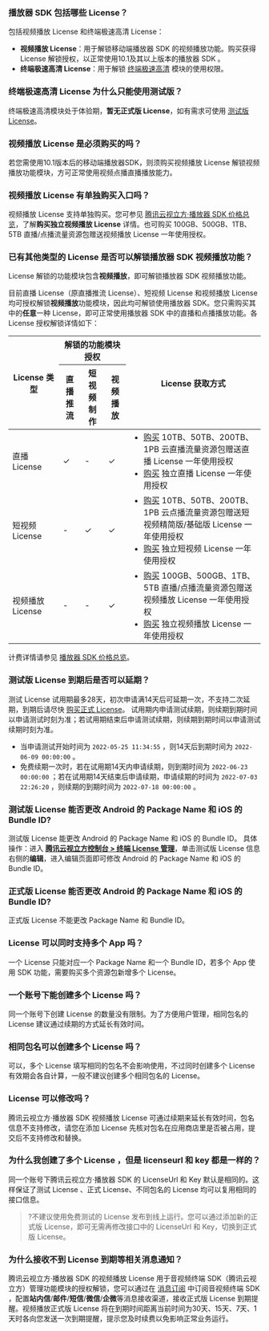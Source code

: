 [](id:que1)
### 播放器 SDK 包括哪些 License？
包括视频播放 License 和终端极速高清 License：
- **视频播放 License**：用于解锁移动端播放器 SDK 的视频播放功能。购买获得 License 解锁授权，以正常使用10.1及其以上版本的播放器 SDK 。
- **终端极速高清 License**：用于解锁 [终端极速高清](https://cloud.tencent.com/document/product/881/70829) 模块的使用权限。


[](id:que2)
### 终端极速高清 License 为什么只能使用测试版？
终端极速高清模块处于体验期，**暂无正式版 License**，如有需求可使用 [测试版 License](https://cloud.tencent.com/document/product/1449/56981#test)。

[](id:que3)
### 视频播放 License 是必须购买的吗？
若您需使用10.1版本后的移动端播放器SDK，则须购买视频播放 License 解锁视频播放功能模块，方可正常使用视频点播直播播放能力。

[](id:que4)
### 视频播放  License 有单独购买入口吗？
视频播放 License 支持单独购买。您可参见 [腾讯云视立方·播放器 SDK 价格总览](https://cloud.tencent.com/document/product/881/20193#.E8.AE.A1.E8.B4.B9.E4.BB.B7.E6.A0.BC)，了解**购买独立视频播放 License** 详情。也可购买 100GB、500GB、1TB、5TB 直播/点播流量资源包赠送视频播放 License 一年使用授权。

[](id:que5)

### 已有其他类型的 License 是否可以解锁播放器 SDK 视频播放功能？

License 解锁的功能模块包含**视频播放**，即可解锁播放器 SDK 视频播放功能。

目前直播 License（原直播推流 License）、短视频 License 和视频播放 License 均可授权解锁**视频播放**功能模块，因此均可解锁使用播放器 SDK。您只需购买其中的**任意**一种 License，即可正常使用播放器 SDK 中的直播和点播播放功能。各 License 授权解锁详情如下：

<table>
<thead>
<tr>
<th rowspan="2" width=20%>License 类型</th>
<th colspan="3">解锁的功能模块授权</th>
<th rowspan="2">License 获取方式</th>
</tr><tr>
<th>直播推流</th>
<th>短视频制作</th>
<th>视频播放</th>
</tr>
</thead>
<tbody>
<tr>
<td>直播 License</td>
<td>&#10003; </td>
<td>-</td>
<td>&#10003; </td>
<td style="text-align: left;"><ul style="margin:0">
    <li><a href="https://buy.cloud.tencent.com/vcube?type=live&pkg-type=10TB">购买</a> 10TB、50TB、200TB、1PB 云直播流量资源包赠送直播 License 一年使用授权</li>
    <li><a href="https://buy.cloud.tencent.com/vcube?type=live&pkg-type=lic">购买</a> 独立直播 License 一年使用授权</li></ul></td>
</tr>
<tr>
<td>短视频 License</td>
<td>-</td>
<td>&#10003; </td>
<td>&#10003; </td>
<td style="text-align: left;"><ul style="margin:0">
    <li><a href="https://buy.cloud.tencent.com/vcube?type=video&pkg-type=10TB">购买</a> 10TB、50TB、200TB、1PB 云点播流量资源包赠送短视频精简版/基础版 License 一年使用授权</li>
    <li><a href="https://buy.cloud.tencent.com/vcube?type=video&pkg-type=lic-lite">购买</a>  独立短视频 License 一年使用授权</li></ul></td>
</tr>
<tr>
<td>视频播放 License</td>
<td>-</td>
<td>-</td>
<td>&#10003; </td>
<td style="text-align: left;"><ul style="margin:0">
    <li><a href="https://buy.cloud.tencent.com/vcube?type=live&pkg-type=100GB">购买</a>  100GB、500GB、1TB、5TB 直播/点播流量资源包赠送视频播放 License 一年使用授权</li>
    <li><a href="https://buy.cloud.tencent.com/vcube?type=player&pkg-type=lic">购买</a>  独立视频播放 License 一年使用授权</li></ul></td>
</tr>
</tbody></table>


计费详情请参见 [播放器 SDK 价格总览](https://cloud.tencent.com/document/product/881/20193)。


[](id:que6)
### 测试版 License 到期后是否可以延期？
测试 License 试用期最多28天，初次申请满14天后可延期一次，不支持二次延期，到期后请尽快 [购买正式 License](https://cloud.tencent.com/document/product/881/74588#.E6.AD.A3.E5.BC.8F.E7.89.88-license)。 试用期内申请测试续期，则续期到期时间以申请测试时刻为准；若试用期结束后申请测试续期，则续期到期时间以申请测试续期时刻为准。

- 当申请测试开始时间为 `2022-05-25 11:34:55` ，则14天后到期时间为 `2022-06-09 00:00:00` 。
- 免费续期一次时，若在试用期14天内申请续期，则到期时间为 `2022-06-23 00:00:00` ；若在试用期14天结束后申请续期，申请续期的时间为 `2022-07-03 22:26:20` ，则续期的到期时间为 `2022-07-18 00:00:00` 。


[](id:que7)
### 测试版 License 能否更改 Android 的 Package Name 和 iOS 的 Bundle ID?
测试版 License 能更改 Android 的 Package Name 和 iOS 的 Bundle ID。 具体操作：进入 [**腾讯云视立方控制台 > 终端 License 管理**](https://console.cloud.tencent.com/vcube)，单击测试版 License 信息右侧的**编辑**，进入编辑页面即可修改 Android 的 Package Name 和 iOS 的 Bundle ID。

[](id:que8)
### 正式版 License 能否更改 Android 的 Package Name 和 iOS 的 Bundle ID?
正式版 License 不能更改 Package Name 和 Bundle ID。

[](id:que9)
### License 可以同时支持多个 App 吗？
一个 License 只能对应一个 Package Name 和一个 Bundle ID，若多个 App 使用 SDK 功能，需要购买多个资源包新增多个 License。



[](id:que10)
### 一个账号下能创建多个 License 吗？
同一个账号下创建 License 的数量没有限制。为了方便用户管理，相同包名的 License 建议通过续期的方式延长有效时间。

[](id:que11)
### 相同包名可以创建多个 License 吗？
可以，多个 License 填写相同的包名不会影响使用，不过同时创建多个 License 有效期会各自计算，一般不建议创建多个相同包名的 License。

[](id:que12)
### License 可以修改吗？
腾讯云视立方·播放器 SDK 视频播放 License 可通过续期来延长有效时间，包名信息不支持修改，请您在添加 License 先核对包名在应用商店里是否被占用，提交后不支持修改和替换。

[](id:que13)
### 为什么我创建了多个 License ，但是 licenseurl 和 key 都是一样的？
同一个账号下腾讯云视立方·播放器 SDK 的 LicenseUrl 和 Key 默认是相同的。这样保证了测试 License 、正式 License、不同包名的 License 均可以复用相同的接口信息。

>?不建议使用免费测试的 License 发布到线上运行。您可以通过添加新的正式版 License，即可无需再修改接口中的 LicenseUrl 和 Key，切换到正式版 License。



[](id:que14)
### 为什么接收不到 License 到期等相关消息通知？

腾讯云视立方·播放器 SDK 的视频播放 License 用于音视频终端 SDK（腾讯云视立方）管理功能模块的授权解锁，您可以通过在 [消息订阅](https://console.cloud.tencent.com/message/subscription) 中订阅音视频终端 SDK ，配置**站内信**/**邮件**/**短信**/**微信**/**企微**等消息接收渠道，接收正式版 License 到期提醒。视频播放正式版 License 将在到期时间距离当前时间为30天、15天、7天、1天时各向您发送一次到期提醒，提示您及时续费以免影响正常业务运行。
